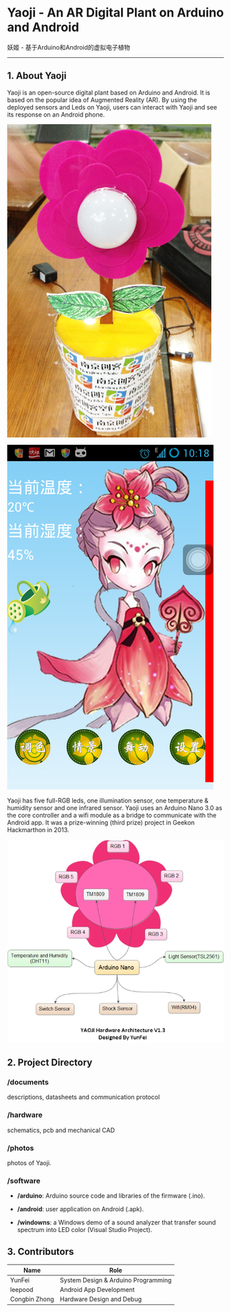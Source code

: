 # Yaoji - An AR Digital Plant on Arduino and Android
妖姬 - 基于Arduino和Android的虚拟电子植物

----------

## 1. About Yaoji
Yaoji is an open-source digital plant based on Arduino and Android. It is based on the popular idea of Augmented Reality (AR). By using the deployed sensors and Leds on Yaoji, users can interact with Yaoji and see its response on an Android phone.

![](\photos\yaoji-finished.png)

![](\photos\android-main.png)

Yaoji has five full-RGB leds, one illumination sensor, one temperature & humidity sensor and one infrared sensor. Yaoji uses an Arduino Nano 3.0 as the core controller and a wifi module as a bridge to communicate with the Android app. It was a prize-winning (third prize) project in Geekon Hackmarthon in 2013.

![](\photos\hardware-arch.jpg)


## 2. Project Directory
### /documents
descriptions, datasheets and communication protocol

### /hardware
schematics, pcb and mechanical CAD

### /photos
photos of Yaoji.

### /software
- **/arduino**: Arduino source code and libraries of the firmware (.ino).

- **/android**: user application on Android (.apk).

- **/windowns**: a Windows demo of a sound analyzer that transfer sound spectrum into LED color (Visual Studio Project).


## 3. Contributors
|Name    |Role|
|---     |----|
|YunFei  | System Design & Arduino Programming |
|leepood | Android App Development |
|Congbin Zhong | Hardware Design and Debug |